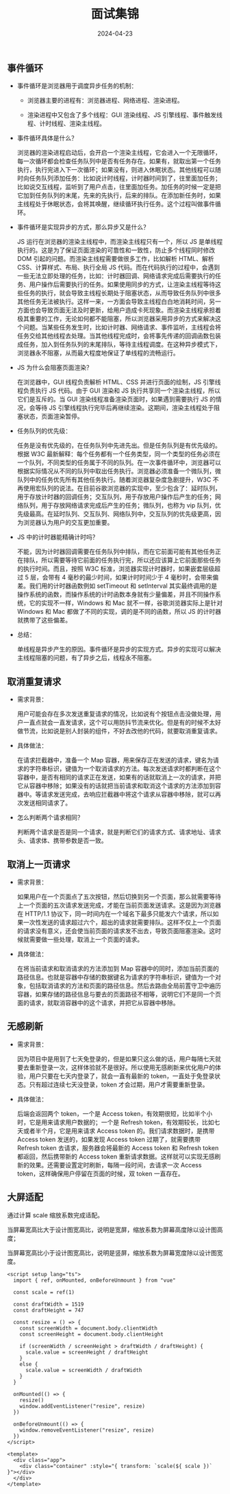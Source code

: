 ﻿---
title: 面试集锦
icon: markdown
date: 2024-04-23
lang: zh-CN
description: 面试集锦
---

## 事件循环

- 事件循环是浏览器用于调度异步任务的机制：

  - 浏览器主要的进程有：浏览器进程、网络进程、渲染进程。

  - 渲染进程中又包含了多个线程：GUI 渲染线程、JS 引擎线程、事件触发线程、计时线程、渲染主线程。

- 事件循环具体是什么？

  浏览器的渲染进程启动后，会开启一个渲染主线程，它会进入一个无限循环，每一次循环都会检查任务队列中是否有任务存在。如果有，就取出第一个任务执行，执行完进入下一次循环；如果没有，则进入休眠状态。其他线程可以随时向任务队列添加任务：比如说计时线程，计时器时间到了，往里面加任务；比如说交互线程，监听到了用户点击，往里面加任务。加任务的时候一定是把它加到任务队列的末尾，先来的先执行，后来的排队。在添加新任务时，如果主线程处于休眠状态，会将其唤醒，继续循环执行任务。这个过程叫做事件循环。

- 事件循环是实现异步的方式，那么异步又是什么？

  JS 运行在浏览器的渲染主线程中，而渲染主线程只有一个，所以 JS 是单线程执行的。这是为了保证页面渲染的可靠性和一致性，防止多个线程同时修改 DOM 引起的问题。而渲染主线程需要做很多工作，比如解析 HTML、解析 CSS、计算样式、布局、执行全局 JS 代码。而在代码执行的过程中，会遇到一些无法立即处理的任务，比如：计时器回调、网络请求完成后需要执行的任务、用户操作后需要执行的任务。如果使用同步的方式，让渲染主线程等待这些任务的执行，就会导致主线程长期处于阻塞状态，从而导致任务队列中很多其他任务无法被执行。这样一来，一方面会导致主线程白白地消耗时间，另一方面也会导致页面无法及时更新，给用户造成卡死现象。而渲染主线程承担着极其重要的工作，无论如何都不能阻塞，所以浏览器采用异步的方式来解决这个问题。当某些任务发生时，比如计时器、网络请求、事件监听，主线程会将任务交给其他线程去处理。当其他线程完成时，会将事先传递的回调函数包装成任务，加入到任务队列的末尾排队，等待主线程调度。在这种异步模式下，浏览器永不阻塞，从而最大程度地保证了单线程的流畅运行。

- JS 为什么会阻塞页面渲染？

  在浏览器中，GUI 线程负责解析 HTML、CSS 并进行页面的绘制，JS 引擎线程负责执行 JS 代码。由于 GUI 渲染和 JS 执行共享同一个渲染主线程，所以它们是互斥的。当 GUI 渲染线程准备渲染页面时，如果遇到需要执行 JS 的情况，会等待 JS 引擎线程执行完毕后再继续渲染。这期间，渲染主线程处于阻塞状态，页面渲染暂停。

- 任务队列的优先级：

  任务是没有优先级的，在任务队列中先进先出。但是任务队列是有优先级的。根据 W3C 最新解释：每个任务都有一个任务类型，同一个类型的任务必须在一个队列，不同类型的任务属于不同的队列。在一次事件循环中，浏览器可以根据实际情况从不同的队列中取出任务执行。浏览器必须准备一个微队列，微队列中的任务优先所有其他任务执行。随着浏览器复杂度急剧提升，W3C 不再使用宏队列的说法。在目前谷歌浏览器的实现中，至少包含了：延时队列，用于存放计时器的回调任务；交互队列，用于存放用户操作后产生的任务；网络队列，用于存放网络请求完成后产生的任务；微队列，也称为 vip 队列，优先级最高。在延时队列、交互队列、网络队列中，交互队列的优先级更高，因为浏览器认为用户的交互更加重要。

- JS 中的计时器能精确计时吗？

  不能，因为计时器回调需要在任务队列中排队，而在它前面可能有其他任务正在排队，所以需要等待它前面的任务执行完，所以还应该算上它前面那些任务的执行时间。而且，按照 W3C 标准，浏览器实现计时器时，如果嵌套层级超过 5 层，会带有 4 毫秒的最少时间，如果计时时间少于 4 毫秒时，会带来偏差。我们用的计时器函数例如 setTimeout 和 setInterval 其实最终调用的是操作系统的函数，而操作系统的计时函数本身就有少量偏差，并且不同操作系统，它的实现不一样，Windows 和 Mac 就不一样，谷歌浏览器实际上是针对 Windows 和 Mac 都做了不同的实现，调的是不同的函数，所以 JS 的计时器就携带了这些偏差。

- 总结：

  单线程是异步产生的原因。事件循环是异步的实现方式。异步的实现可以解决主线程阻塞的问题，有了异步之后，线程永不阻塞。

## 取消重复请求

- 需求背景：

  用户可能会存在多次发送重复请求的情况，比如说有个按钮点击没做处理，用户一直点就会一直发请求，这个可以用防抖节流来优化。但是有的时候不太好做节流，比如说是别人封装的组件，不好去改他的代码，就要取消重复请求。

- 具体做法：

  在请求拦截器中，准备一个 Map 容器，用来保存正在发送的请求，键名为请求的字符串标识，键值为一个取消请求的方法。每次发送请求时都判断在这个容器中，是否有相同的请求正在发送，如果有的话就取消上一次的请求，并把它从容器中移除；如果没有的话就把当前请求和取消这个请求的方法添加到容器中。等请求发送完成，去响应拦截器中将这个请求从容器中移除，就可以再次发送相同请求了。

- 怎么判断两个请求相同？

  判断两个请求是否是同一个请求，就是判断它们的请求方式、请求地址、请求头、请求体、携带参数是否一致。

## 取消上一页请求

- 需求背景：

  如果用户在一个页面点了五次按钮，然后切换到另一个页面，那么就需要等待上一个页面的五次请求发送完成，才能在当前页面发送请求。这是因为浏览器在 HTTP/1.1 协议下，同一时间内在一个域名下最多只能发六个请求，所以如果一次性发送的请求超过六个，超出的请求就需要排队。这样不仅上一个页面的请求没有意义，还会使当前页面的请求发不出去，导致页面阻塞渲染。这时候就需要做一些处理，取消上一个页面的请求。

- 具体做法：

  在将当前请求和取消请求的方法添加到 Map 容器中的同时，添加当前页面的路径信息。也就是容器中存储的数据键名为请求的字符串标识，键值为一个对象，包括取消请求的方法和页面的路径信息。然后去路由全局前置守卫中遍历容器，如果存储的路径信息与要去的页面路径不相等，说明它们不是同一个页面的请求，就取消容器中的这个请求，并把它从容器中移除。

## 无感刷新

- 需求背景：

  因为项目中是用到了七天免登录的，但是如果只这么做的话，用户每隔七天就要去重新登录一次，这样体验就不是很好。所以使用无感刷新来优化用户的体验，用户只要在七天内登录了，就会一直有最新的 token，一直处于免登录状态。只有超过连续七天没登录，token 才会过期，用户才需要重新登录。

- 具体做法：

  后端会返回两个 token，一个是 Access token，有效期很短，比如半个小时，它是用来请求用户数据的；一个是 Refresh token，有效期较长，比如七天或者半个月，它是用来请求 Access token 的。我们请求数据时，是携带 Access token 发送的，如果发现 Access token 过期了，就需要携带 Refresh token 去请求，服务器会将最新的 Access token 和 Refresh token 都返回，然后携带新的 Access token 重新请求数据。这样就可以实现无感刷新的效果。还需要设置定时刷新，每隔一段时间，去请求一次 Access token，这样确保用户停留在页面的时候，双 token 一直存在。

## 大屏适配

通过计算 scale 缩放系数完成适配。

当屏幕宽高比大于设计图宽高比，说明是宽屏，缩放系数为屏幕高度除以设计图高度；

当屏幕宽高比小于设计图宽高比，说明是竖屏，缩放系数为屏幕宽度除以设计图宽度。

```vue
<script setup lang="ts">
  import { ref, onMounted, onBeforeUnmount } from "vue"
  
  const scale = ref(1)
  
  const draftWidth = 1519
  const draftHeight = 747
  
  const resize = () => {
    const screenWidth = document.body.clientWidth
    const screenHeight = document.body.clientHeight
    
    if (screenWidth / screenHeight > draftWidth / draftHeight) {
      scale.value = screenHeight / draftHeight
    }
    else {
      scale.value = screenWidth / draftWidth
    }
  }
  
  onMounted(() => {
    resize()
    window.addEventListener("resize", resize)
  })
  
  onBeforeUnmount(() => {
    window.removeEventListener("resize", resize)
  })
</script>

<template>
  <div class="app">
    <div class="container" :style="{ transform: `scale(${ scale })` }"></div>
  </div>
</template>
```
